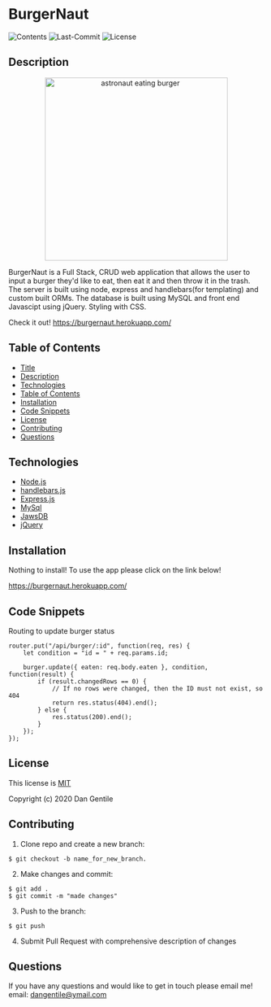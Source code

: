# BurgerNaut

![Contents](https://img.shields.io/github/languages/top/dan-gentile/burgernaut)
![Last-Commit](https://img.shields.io/github/last-commit/dan-gentile/burgernaut)
![License](https://img.shields.io/github/license/dan-gentile/burgernaut)

## Description 

<p align="center">
<img width="360" alt="astronaut eating burger" src="https://user-images.githubusercontent.com/68626350/96198398-92fb5800-0f09-11eb-85be-a8272957f955.png">
</p>

BurgerNaut is a Full Stack, CRUD web application that allows the user to input a burger they'd like to eat, then eat it and then throw it in the trash. The server is built using node, express and handlebars(for templating) and custom built ORMs. The database is built using MySQL and front end Javascipt using jQuery. Styling with CSS. 

Check it out! <https://burgernaut.herokuapp.com/>

## Table of Contents

- [Title](#title)
- [Description](#description)
- [Technologies](#technologies)
- [Table of Contents](#table-of-contents)
- [Installation](#installation)
- [Code Snippets](#code-snippets)
- [License](#license)
- [Contributing](#contributing)
- [Questions](#questions)

## Technologies 

- [Node.js](https://nodejs.org/en/)
- [handlebars.js](https://handlebarsjs.com/)
- [Express.js](https://expressjs.com/)
- [MySql](https://www.mysql.com/)
- [JawsDB](https://www.jawsdb.com/)
- [jQuery](https://jquery.com/)

## Installation 

Nothing to install! To use the app please click on the link below! 

<https://burgernaut.herokuapp.com/>


## Code Snippets
Routing to update burger status
~~~
router.put("/api/burger/:id", function(req, res) {
    let condition = "id = " + req.params.id;

    burger.update({ eaten: req.body.eaten }, condition, function(result) {
        if (result.changedRows == 0) {
            // If no rows were changed, then the ID must not exist, so 404
            return res.status(404).end();
        } else {
            res.status(200).end();
        }
    });
});
~~~

## License 

This license is [MIT](https://github.com/dan-gentile/burgernaut/blob/master/LICENSE)

Copyright (c) 2020 Dan Gentile 

## Contributing 


1. Clone repo and create a new branch: 
~~~
$ git checkout -b name_for_new_branch.
~~~
2. Make changes and commit: 
~~~
$ git add . 
$ git commit -m "made changes"
~~~
3. Push to the branch:
~~~
$ git push
~~~
4. Submit Pull Request with comprehensive description of changes

## Questions 

If you have any questions and would like to get in touch please email me! 
email: dangentile@ymail.com